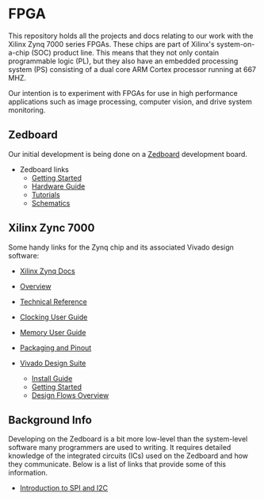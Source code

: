 FPGA
====

This repository holds all the projects and docs relating to our work with the Xilinx Zynq 7000 series FPGAs.  These chips are part of Xilinx's system-on-a-chip (SOC) product line.  This means that they not only contain programmable logic (PL), but they also have an embedded processing system (PS) consisting of a dual core ARM Cortex processor running at 667 MHZ.

Our intention is to experiment with FPGAs for use in high performance applications such as image processing, computer vision, and drive system monitoring.

Zedboard
--------

Our initial development is being done on a [Zedboard](http://www.zedboard.org/product/zedboard) development board.

* Zedboard links
  * [Getting Started](http://www.zedboard.org/sites/default/files/documentations/GS-AES-Z7EV-7Z020-G-14.1-V6%5B1%5D.pdf)
  * [Hardware Guide](http://zedboard.org/sites/default/files/ZedBoard_HW_UG_v1_1.pdf)
  * [Tutorials](http://zedboard.org/design/1521/11)
  * [Schematics](http://www.zedboard.org/sites/default/files/documentations/ZedBoard_RevD.2_Schematic_130516.pdf)

Xilinx Zync 7000
----------------

Some handy links for the Zynq chip and its associated Vivado design software:

*  [Xilinx Zynq Docs](http://www.xilinx.com/support/index.html/content/xilinx/en/supportNav/silicon_devices/soc/zynq-7000.html)
  *  [Overview](http://www.xilinx.com/support/documentation/data_sheets/ds190-Zynq-7000-Overview.pdf)
  *  [Technical Reference](http://www.xilinx.com/support/documentation/user_guides/ug585-Zynq-7000-TRM.pdf)
  *  [Clocking User Guide](http://www.xilinx.com/support/documentation/user_guides/ug472_7Series_Clocking.pdf)
  *  [Memory User Guide](http://www.xilinx.com/support/documentation/user_guides/ug473_7Series_Memory_Resources.pdf)
  *  [Packaging and Pinout](http://www.xilinx.com/support/documentation/user_guides/ug865-Zynq-7000-Pkg-Pinout.pdf)
  
* [Vivado Design Suite](http://www.xilinx.com/products/design-tools/vivado/)
  * [Install Guide](http://www.xilinx.com/support/documentation/sw_manuals/xilinx2013_2/ug973-vivado-release-notes-install-license.pdf)
  * [Getting Started](http://www.xilinx.com/support/documentation/sw_manuals/xilinx2013_2/ug910-vivado-getting-started.pdf)
  * [Design Flows Overview](http://www.xilinx.com/support/documentation/sw_manuals/xilinx2013_2/ug888-vivado-design-flows-overview-tutorial.pdf)


Background Info
---------------

Developing on the Zedboard is a bit more low-level than the system-level software many programmers are used to writing. It requires detailed knowledge of the integrated circuits (ICs) used on the Zedboard and how they communicate.  Below is a list of links that provide some of this information.

* [Introduction to SPI and I2C](http://www.byteparadigm.com/applications/introduction-to-i2c-and-spi-protocols/?/article/AA-00255/22/Introduction-to-SPI-and-IC-protocols.html)

